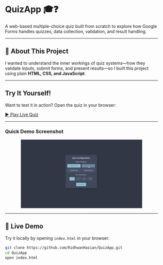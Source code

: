 # QuizApp 🎓❓

A web-based multiple-choice quiz built from scratch to explore how Google Forms handles quizzes, data collection, validation, and result handling.

---

## 📖 About This Project
I wanted to understand the inner workings of quiz systems—how they validate inputs, submit forms, and present results—so I built this project using plain **HTML, CSS, and JavaScript**.

---
##  Try It Yourself!

Want to test it in action? Open the quiz in your browser:

[▶ Play Live Quiz](https://ridhwanhazian.github.io/QuizApp/)

---

###  Quick Demo Screenshot

<p align="center">
  <img src="assets/quizApp.gif" width="400" alt="Lo-fi anime studying" />
</p>


---

## 🚀 Live Demo
Try it locally by opening `index.html` in your browser:

```bash
git clone https://github.com/RidhwanHazian/QuizApp.git
cd QuizApp
open index.html
